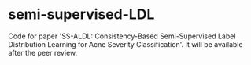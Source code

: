 # semi-supervised-LDL
Code for paper 'SS-ALDL: Consistency-Based Semi-Supervised Label Distribution Learning for Acne Severity Classification'. 
It will be available after the peer review.
